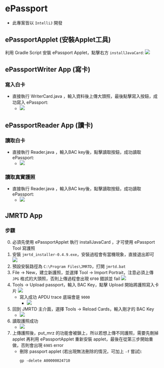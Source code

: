 # ePassport
- 此專案皆以 `IntelliJ` 開發
## ePassportApplet (安裝Applet工具)
利用 Gradle Script 安裝 ePassport Applet，點擊右方 `installJavaCard`:
![](./images/Gradle.png)
## ePassportWriter App (寫卡)
### 寫入白卡
- 直接執行 WriterCard.java ，輸入資料後上傳大頭照，最後點擊寫入按鈕，成功寫入 ePassport: 
  - ![](./images/writecard_1.png)
## ePassportReader App (讀卡)
### 讀取白卡
- 直接執行 Reader.java ，輸入BAC key後，點擊讀取按鈕，成功讀取 ePassport:
  - ![](./images/lab_ePassportReader.png)
### 讀取真實護照
- 直接執行 Reader.java ，輸入BAC key後，點擊讀取按鈕，成功讀取 ePassport: 
  - ![](./images/passport_reader.png)
## JMRTD App
### 步驟
0. 必須先使用 ePassportApplet 執行 installJavaCard ，才可使用 ePassport Tool 寫護照
1. 安裝 `jmrtd_installer-0.4.9.exe`，安裝過程會有當機現象，直接退出即可
![](./images/JMRTD_install.png)
2. 預設安裝路徑為 `C:\Program Files\JMRTD`，打開 `jmrtd.bat`
3. File -> New，建立新護照，並選擇 Tool -> Import Portrait，注意必須上傳 `JPG` 格式的大頭照，否則上傳過程會出現 `6F00` 錯誤並 fail
![](./images/JMRTD_create_epassport.png)
4. Tools -> Upload passport，輸入 BAC Key，點擊 Upload 開始將護照寫入卡片
![](./images/JMRTD_upload.png)
    - 寫入成功 APDU trace 底端會是 `9000`
      - ![](./images/upload_ok_APDU.png)
5. 回到 JMRTD 主介面，選擇 Tools -> Reload Cards，輸入剛才的 BAC Key
    - ![](./images/JMRTD_reload.png)
6. 讀取護照成功
    - ![](./images/JMRTD_read_passport.png)
7. 上傳護照後，put_mrz 的功能會被鎖上，所以若想上傳不同護照，需要先刪掉 applet 再利用 ePassportApplet 重新安裝 applet，最後在從第三步開始重做，否則會出現 `6985` error
    - 刪除 passport applet (若出現無法刪除的情況，可加上 `-f` 嘗試):
        ```
        gp -delete A00000024710
        ```
    